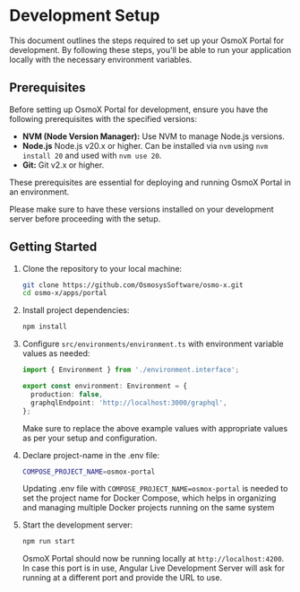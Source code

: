 # Development Setup

This document outlines the steps required to set up your OsmoX Portal for development. By following these steps, you'll be able to run your application locally with the necessary environment variables.

## Prerequisites

Before setting up OsmoX Portal for development, ensure you have the following prerequisites with the specified versions:

- **NVM (Node Version Manager):** Use NVM to manage Node.js versions.
- **Node.js** Node.js v20.x or higher. Can be installed via `nvm` using `nvm install 20` and used with `nvm use 20`.
- **Git:** Git v2.x or higher.

These prerequisites are essential for deploying and running OsmoX Portal in an environment.

Please make sure to have these versions installed on your development server before proceeding with the setup.

## Getting Started

1. Clone the repository to your local machine:

   ```sh
   git clone https://github.com/OsmosysSoftware/osmo-x.git
   cd osmo-x/apps/portal
   ```

2. Install project dependencies:

   ```sh
   npm install
   ```

3. Configure `src/environments/environment.ts` with environment variable values as needed:

   ```ts
   import { Environment } from './environment.interface';

   export const environment: Environment = {
     production: false,
     graphqlEndpoint: 'http://localhost:3000/graphql',
   };
   ```

   Make sure to replace the above example values with appropriate values as per your setup and configuration.

4. Declare project-name in the .env file:

   ```sh
   COMPOSE_PROJECT_NAME=osmox-portal
   ```

   Updating .env file with `COMPOSE_PROJECT_NAME=osmox-portal` is needed to set the project name for Docker Compose, which helps in organizing and managing multiple Docker projects running on the same system

5. Start the development server:

   ```sh
   npm run start
   ```

   OsmoX Portal should now be running locally at `http://localhost:4200`. In case this port is in use, Angular Live Development Server will ask for running at a different port and provide the URL to use.
